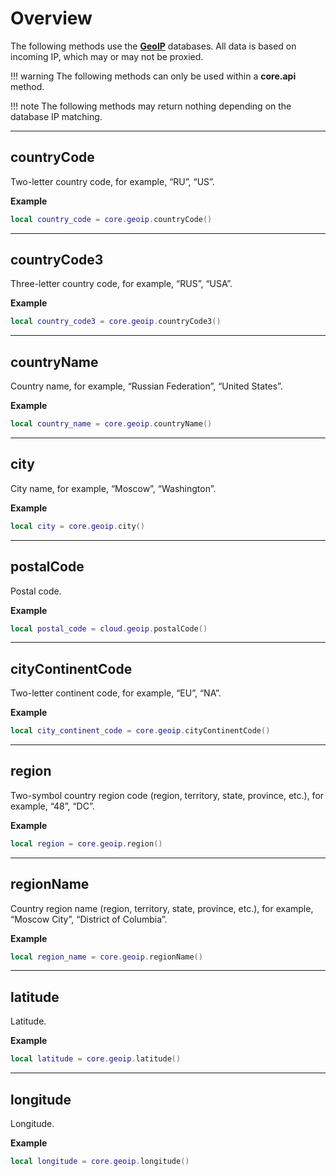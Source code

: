 # Overview

The following methods use the __[GeoIP](http://dev.maxmind.com/geoip/legacy/geolite/#Downloads)__ databases. All data is based on incoming IP, which may or may not be proxied.

!!! warning
    The following methods can only be used within a __core.api__ method.

!!! note
    The following methods may return nothing depending on the database IP matching.

---

## countryCode

Two-letter country code, for example, “RU”, “US”.

__Example__

```lua
local country_code = core.geoip.countryCode()
```

---

## countryCode3

Three-letter country code, for example, “RUS”, “USA”.

__Example__

```lua
local country_code3 = core.geoip.countryCode3()
```

---

## countryName

Country name, for example, “Russian Federation”, “United States”.

__Example__

```lua
local country_name = core.geoip.countryName()
```

---

## city

City name, for example, “Moscow”, “Washington”.

__Example__

```lua
local city = core.geoip.city()
```

---

## postalCode

Postal code.

__Example__

```lua
local postal_code = cloud.geoip.postalCode()
```

---

## cityContinentCode

Two-letter continent code, for example, “EU”, “NA”.

__Example__

```lua
local city_continent_code = core.geoip.cityContinentCode()
```

---

## region

Two-symbol country region code (region, territory, state, province, etc.), for example, “48”, “DC”.

__Example__

```lua
local region = core.geoip.region()
```

---

## regionName

Country region name (region, territory, state, province, etc.), for example, “Moscow City”, “District of Columbia”.

__Example__

```lua
local region_name = core.geoip.regionName()
```

---

## latitude

Latitude.

__Example__

```lua
local latitude = core.geoip.latitude()
```

---

## longitude

Longitude.

__Example__

```lua
local longitude = core.geoip.longitude()
```
